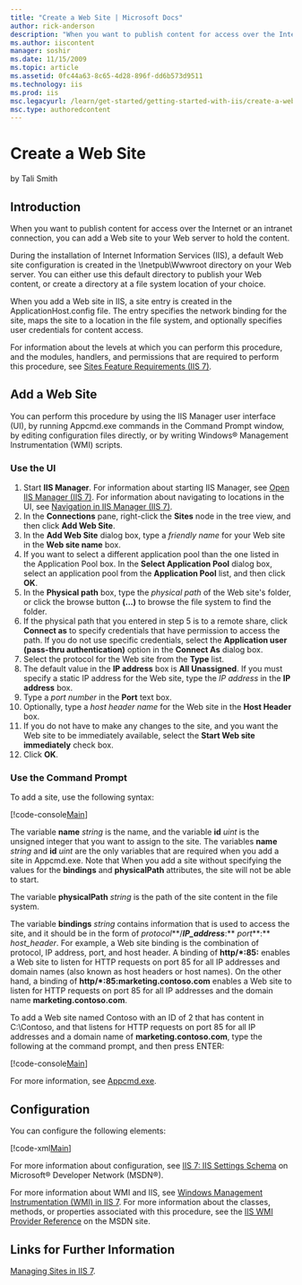 ```yaml
---
title: "Create a Web Site | Microsoft Docs"
author: rick-anderson
description: "When you want to publish content for access over the Internet or an intranet connection, you can add a Web site to your Web server to hold the content. Durin..."
ms.author: iiscontent
manager: soshir
ms.date: 11/15/2009
ms.topic: article
ms.assetid: 0fc44a63-8c65-4d28-896f-dd6b573d9511
ms.technology: iis
ms.prod: iis
msc.legacyurl: /learn/get-started/getting-started-with-iis/create-a-web-site
msc.type: authoredcontent
---
```

Create a Web Site
====================
by Tali Smith

## Introduction

When you want to publish content for access over the Internet or an intranet connection, you can add a Web site to your Web server to hold the content.

During the installation of Internet Information Services (IIS), a default Web site configuration is created in the \Inetpub\Wwwroot directory on your Web server. You can either use this default directory to publish your Web content, or create a directory at a file system location of your choice.

When you add a Web site in IIS, a site entry is created in the ApplicationHost.config file. The entry specifies the network binding for the site, maps the site to a location in the file system, and optionally specifies user credentials for content access.

For information about the levels at which you can perform this procedure, and the modules, handlers, and permissions that are required to perform this procedure, see [Sites Feature Requirements (IIS 7)](https://technet.microsoft.com/en-us/library/cc754865(WS.10).aspx).

## Add a Web Site

You can perform this procedure by using the IIS Manager user interface (UI), by running Appcmd.exe commands in the Command Prompt window, by editing configuration files directly, or by writing Windows® Management Instrumentation (WMI) scripts.

### Use the UI

1. Start **IIS Manager**. For information about starting IIS Manager, see [Open IIS Manager (IIS 7)](https://technet.microsoft.com/en-us/library/cc770472(WS.10).aspx). For information about navigating to locations in the UI, see [Navigation in IIS Manager (IIS 7)](https://technet.microsoft.com/en-us/library/cc732920(WS.10).aspx).
2. In the **Connections** pane, right-click the **Sites** node in the tree view, and then click **Add Web Site**.
3. In the **Add Web Site** dialog box, type a *friendly name* for your Web site in the **Web site name** box.
4. If you want to select a different application pool than the one listed in the Application Pool box. In the **Select Application Pool** dialog box, select an application pool from the **Application Pool** list, and then click **OK**.
5. In the **Physical path** box, type the *physical path* of the Web site's folder, or click the browse button **(...)** to browse the file system to find the folder.
6. If the physical path that you entered in step 5 is to a remote share, click **Connect as** to specify credentials that have permission to access the path. If you do not use specific credentials, select the **Application user (pass-thru authentication)** option in the **Connect As** dialog box.
7. Select the protocol for the Web site from the **Type** list.
8. The default value in the **IP address** box is **All Unassigned**. If you must specify a static IP address for the Web site, type the *IP address* in the **IP address** box.
9. Type a *port number* in the **Port** text box.
10. Optionally, type a *host header name* for the Web site in the **Host Header** box.
11. If you do not have to make any changes to the site, and you want the Web site to be immediately available, select the **Start Web site immediately** check box.
12. Click **OK**.

### Use the Command Prompt

To add a site, use the following syntax:


[!code-console[Main](create-a-web-site/samples/sample1.cmd)]


The variable **name** *string* is the name, and the variable **id** *uint* is the unsigned integer that you want to assign to the site. The variables **name** *string* and **id** *uint* are the only variables that are required when you add a site in Appcmd.exe. Note that When you add a site without specifying the values for the **bindings** and **physicalPath** attributes, the site will not be able to start.

The variable **physicalPath** *string* is the path of the site content in the file system.

The variable **bindings** *string* contains information that is used to access the site, and it should be in the form of *protocol***/***IP\_address***:** *port***:** *host\_header*. For example, a Web site binding is the combination of protocol, IP address, port, and host header. A binding of **http/\*:85:** enables a Web site to listen for HTTP requests on port 85 for all IP addresses and domain names (also known as host headers or host names). On the other hand, a binding of **http/\*:85:marketing.contoso.com** enables a Web site to listen for HTTP requests on port 85 for all IP addresses and the domain name **marketing.contoso.com**.

To add a Web site named Contoso with an ID of 2 that has content in C:\Contoso, and that listens for HTTP requests on port 85 for all IP addresses and a domain name of **marketing.contoso.com**, type the following at the command prompt, and then press ENTER:


[!code-console[Main](create-a-web-site/samples/sample2.cmd)]


For more information, see [Appcmd.exe](https://technet.microsoft.com/en-us/library/cc772200(WS.10).aspx).

## Configuration

You can configure the following elements:

[!code-xml[Main](create-a-web-site/samples/sample3.xml)]

For more information about configuration, see [IIS 7: IIS Settings Schema](https://go.microsoft.com/fwlink/?LinkId=88551) on Microsoft® Developer Network (MSDN®).

For more information about WMI and IIS, see [Windows Management Instrumentation (WMI) in IIS 7](https://technet.microsoft.com/en-us/library/cc771707(WS.10).aspx). For more information about the classes, methods, or properties associated with this procedure, see the [IIS WMI Provider Reference](https://go.microsoft.com/fwlink/?LinkId=79310) on the MSDN site.

## Links for Further Information

[Managing Sites in IIS 7](https://technet.microsoft.com/en-us/library/cc771341(WS.10).aspx).